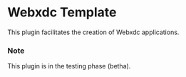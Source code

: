 # Webxdc Template

This plugin facilitates the creation of Webxdc applications.

### Note
This plugin is in the testing phase (betha).